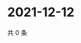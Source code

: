 # 2021-12-12

共 0 条

<!-- BEGIN WEIBO -->
<!-- 最后更新时间 Sun Dec 12 2021 20:21:57 GMT+0800 (China Standard Time) -->

<!-- END WEIBO -->
